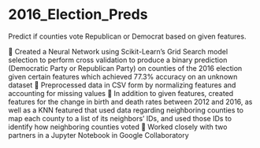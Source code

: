 # 2016_Election_Preds
Predict if counties vote Republican or Democrat based on given features.

 Created a Neural Network using Scikit-Learn’s Grid Search model selection to perform cross validation to produce a binary prediction (Democratic Party or Republican Party) on counties of the 2016 election given certain features which achieved 77.3% accuracy on an unknown dataset
 Preprocessed data in CSV form by normalizing features and accounting for missing values
 In addition to given features, created features for the change in birth and death rates between 2012 and 2016, as well as a KNN featured that used data regarding neighboring counties to map each county to a list of its neighbors’ IDs, and used those IDs to identify how neighboring counties voted
 Worked closely with two partners in a Jupyter Notebook in Google Collaboratory
